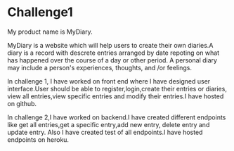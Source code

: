 # Challenge1

My product name is MyDiary.

MyDiary is a website which will help users to create their own diaries.A diary is a record with descrete entries arranged by date repoting on what has happened over the course of a day or other period. A personal diary may include a person's experiences, thoughts, and /or feelings.

In challenge 1, I have worked on front end where I have designed user interface.User should be able to register,login,create their entries or diaries, view all entries,view specific entries and modify their entries.I have hosted on github.


In challenge 2,I have worked on backend.I have created different endpoints like get all entries,get a specific entry,add new entry, delete entry and update entry. Also I have created test of all endpoints.I have hosted endpoints on heroku.
